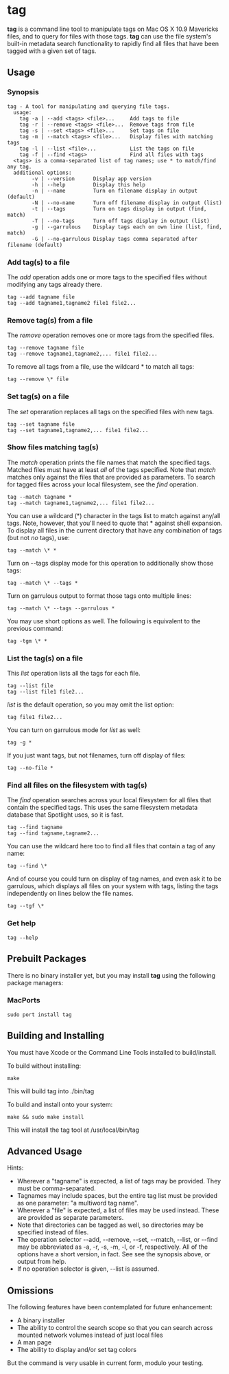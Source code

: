 tag
===
**tag** is a command line tool to manipulate tags on Mac OS X 10.9 Mavericks files, and to query for files with those tags. **tag** can use the file system's built-in metadata search functionality to rapidly find all files that have been tagged with a given set of tags.

Usage
---

### Synopsis

	tag - A tool for manipulating and querying file tags.
	  usage:
		tag -a | --add <tags> <file>...     Add tags to file
		tag -r | --remove <tags> <file>...  Remove tags from file
		tag -s | --set <tags> <file>...     Set tags on file
		tag -m | --match <tags> <file>...   Display files with matching tags
		tag -l | --list <file>...           List the tags on file
		tag -f | --find <tags>              Find all files with tags
	  <tags> is a comma-separated list of tag names; use * to match/find any tag.
	  additional options:
			-v | --version      Display app version
			-h | --help         Display this help
			-n | --name         Turn on filename display in output (default)
			-N | --no-name      Turn off filename display in output (list)
			-t | --tags         Turn on tags display in output (find, match)
			-T | --no-tags      Turn off tags display in output (list)
			-g | --garrulous    Display tags each on own line (list, find, match)
			-G | --no-garrulous Display tags comma separated after filename (default)

### Add tag(s) to a file

The *add* operation adds one or more tags to the specified files without modifying any tags already there.

	tag --add tagname file
	tag --add tagname1,tagname2 file1 file2...
	
### Remove tag(s) from a file

The *remove* operation removes one or more tags from the specified files.
	
	tag --remove tagname file
	tag --remove tagname1,tagname2,... file1 file2...
	
To remove all tags from a file, use the wildcard * to match all tags:

	tag --remove \* file

### Set tag(s) on a file

The *set* operaration replaces all tags on the specified files with new tags.

	tag --set tagname file
	tag --set tagname1,tagname2,... file1 file2...

### Show files matching tag(s)

The *match* operation prints the file names that match the specified tags.  Matched files must have at least *all* of the tags specified. Note that *match* matches only against the files that are provided as parameters. To search for tagged files across your local filesystem, see the *find* operation.

	tag --match tagname *
	tag --match tagname1,tagname2,... file1 file2...
	
You can use a wildcard (*) character in the tags list to match against any/all tags. Note, however, that you'll need to quote that * against shell expansion. To display all files in the current directory that have any combination of tags (but not _no_ tags), use:

	tag --match \* *
	
Turn on --tags display mode for this operation to additionally show those tags:

	tag --match \* --tags *

Turn on garrulous output to format those tags onto multiple lines:

	tag --match \* --tags --garrulous *

You may use short options as well. The following is equivalent to the previous command:

	tag -tgm \* *

### List the tag(s) on a file

This *list* operation lists all the tags for each file.
	
	tag --list file
	tag --list file1 file2...
	
*list* is the default operation, so you may omit the list option:
	
	tag file1 file2...
	
You can turn on garrulous mode for *list* as well:

	tag -g *
	
If you just want tags, but not filenames, turn off display of files:

	tag --no-file *
	
### Find all files on the filesystem with tag(s)

The *find* operation searches across your local filesystem for all files that contain the specified tags. This uses the same filesystem metadata database that Spotlight uses, so it is fast.

	tag --find tagname
	tag --find tagname,tagname2...
	
You can use the wildcard here too to find all files that contain a tag of any name:

	tag --find \*
	
And of course you could turn on display of tag names, and even ask it to be garrulous, which displays all files on your system with tags, listing the tags independently on lines below the file names.

	tag --tgf \*

### Get help

	tag --help
	
	
Prebuilt Packages
---
There is no binary installer yet, but you may install **tag** using the following package managers:

### MacPorts

	sudo port install tag

Building and Installing
---
You must have Xcode or the Command Line Tools installed to build/install.

To build without installing:

	make
	
This will build tag into ./bin/tag

To build and install onto your system:

	make && sudo make install
	
This will install the tag tool at /usr/local/bin/tag

Advanced Usage
----
Hints:

* Wherever a "tagname" is expected, a list of tags may be provided. They must be comma-separated.
* Tagnames may include spaces, but the entire tag list must be provided as one parameter: "a multiword tag name".
* Wherever a "file" is expected, a list of files may be used instead. These are provided as separate parameters.
* Note that directories can be tagged as well, so directories may be specified instead of files.
* The operation selector --add, --remove, --set, --match, --list, or --find may be abbreviated as -a, -r, -s, -m, -l, or -f, respectively. All of the options have a short version, in fact. See see the synopsis above, or output from help.
* If no operation selector is given, --list is assumed.

Omissions
---
The following features have been contemplated for future enhancement:

* A binary installer
* The ability to control the search scope so that you can search across mounted network volumes instead of just local files
* A man page
* The ability to display and/or set tag colors

But the command is very usable in current form, modulo your testing.
